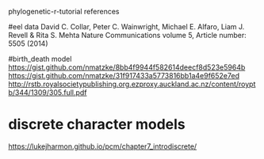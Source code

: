  phylogenetic-r-tutorial references
 
 #eel data 
 David C. Collar, Peter C. Wainwright, Michael E. Alfaro, Liam J. Revell & Rita S. Mehta Nature Communications volume 5, Article number: 5505 (2014)
 
 #birth_death model
 https://gist.github.com/nmatzke/8bb4f9944f582614deecf8d523e5964b
 https://gist.github.com/nmatzke/31f917433a5773816bb1a4e9f652e7ed
 http://rstb.royalsocietypublishing.org.ezproxy.auckland.ac.nz/content/royptb/344/1309/305.full.pdf

 # discrete character models
 https://lukejharmon.github.io/pcm/chapter7_introdiscrete/
